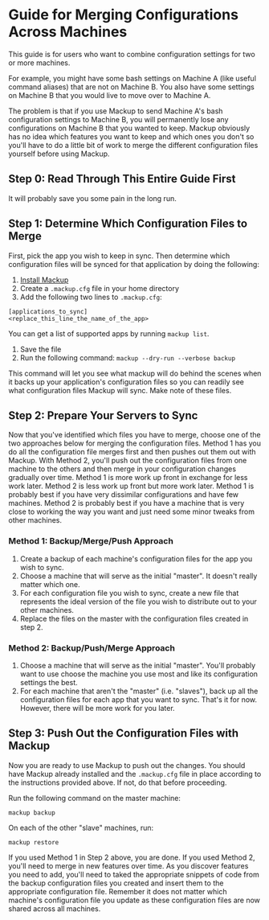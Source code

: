 # Guide for Merging Configurations Across Machines

This guide is for users who want to combine configuration
settings for two or more machines.

For example, you might have some bash settings
on Machine A (like useful command aliases) that are not on Machine B.
You also have some settings on Machine B that you would live to move
over to Machine A.

The problem is that if you use Mackup to send Machine A's bash configuration
settings to Machine B, you will permanently lose any configurations on
Machine B that you wanted to keep. Mackup obviously has no idea which features
you want to keep and which ones you don't so you'll have to do a little bit of work
to merge the different configuration files yourself before using Mackup.

## Step 0: Read Through This Entire Guide First

It will probably save you some pain in the long run.

## Step 1: Determine Which Configuration Files to Merge

First, pick the app you wish to keep in sync. Then
determine which configuration files will be synced for that application by doing
the following:
1. [Install Mackup](INSTALL.md)
1. Create a `.mackup.cfg` file in your home directory
1. Add the following two lines to `.mackup.cfg`:
```
[applications_to_sync]
<replace_this_line_the_name_of_the_app>
```

You can get a list of supported apps by running `mackup list`.
1. Save the file
1. Run the following command:
`mackup --dry-run --verbose backup`

This command will let you see what mackup will do behind the scenes when
it backs up your application's configuration files so you can readily see what
configuration files Mackup will sync. Make note of these files.

## Step 2: Prepare Your Servers to Sync

Now that you've identified which files you have to merge, choose one of the two
approaches below for merging the configuration files. Method 1 has you do all
the configuration file merges first and then pushes out them out with Mackup.
With Method 2, you'll push out the configuration files from one machine to the
others and then merge in your configuration changes gradually over time. Method
1 is more work up front in exchange for less work later. Method 2 is less work
up front but more work later. Method 1 is probably best if you have very
dissimilar configurations and have few machines. Method 2 is probably best if
you have a machine that is very close to working the way you want and just need
some minor tweaks from other machines.

### Method 1: Backup/Merge/Push Approach
1. Create a backup of each machine's configuration files for the app you wish to
sync.
1. Choose a machine that will serve as the initial "master". It doesn't really
matter which one.
1. For each configuration file you wish to sync, create a new file that represents
the ideal version of the file you wish to distribute out to your other machines.
1. Replace the files on the master with the configuration files created in step 2.
### Method 2: Backup/Push/Merge Approach
1. Choose a machine that will serve as the initial "master". You'll probably
want to use choose the machine you use most and like its configuration
settings the best.
1. For each machine that aren't the "master" (i.e. "slaves"), back up all the configuration
files for each app that you want to sync.
That's it for now. However, there will be more work for you later.
## Step 3: Push Out the Configuration Files with Mackup

Now you are ready to use Mackup to push out the changes. You should have Mackup already
installed and the `.mackup.cfg` file in place according to the instructions provided
above. If not, do that before proceeding.

Run the following command on the master machine:

`mackup backup`

On each of the other "slave" machines, run:

`mackup restore`

If you used Method 1 in Step 2 above, you are done. If you used Method 2, you'll need
to merge in new features over time. As you discover features you need to add, you'll
need to taked the appropriate snippets of code from the backup configuration files
you created and insert them to the appropriate configuration file. Remember it does
not matter which machine's configuration file you update as these configuration files
are now shared across all machines.
